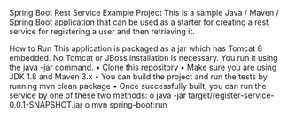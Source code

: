 Spring Boot Rest Service Example Project
This is a sample Java / Maven / Spring Boot application that can be used as a starter for creating a rest service for registering a user and then retrieving it.

How to Run
This application is packaged as a jar which has Tomcat 8 embedded. No Tomcat or JBoss installation is necessary. You run it using the java -jar command.
•	Clone this repository
•	Make sure you are using JDK 1.8 and Maven 3.x
•	You can build the project and run the tests by running mvn clean package
•	Once successfully built, you can run the service by one of these two methods:
o	java -jar target/register-service-0.0.1-SNAPSHOT.jar
o	mvn spring-boot:run


